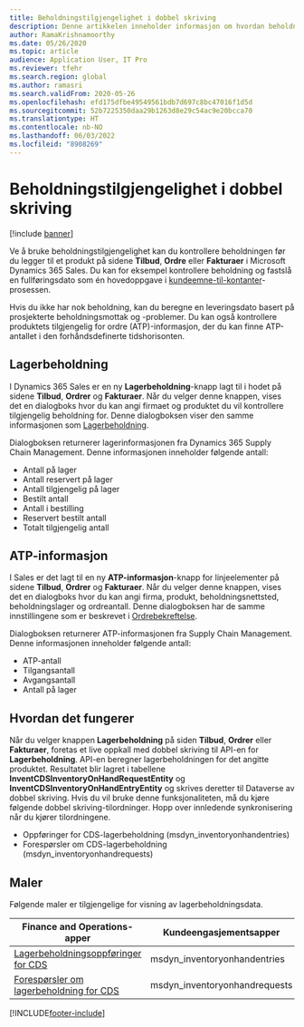 ```yaml
---
title: Beholdningstilgjengelighet i dobbel skriving
description: Denne artikkelen inneholder informasjon om hvordan beholdningstilgjengelighet i dobbel skriving sjekkes.
author: RamaKrishnamoorthy
ms.date: 05/26/2020
ms.topic: article
audience: Application User, IT Pro
ms.reviewer: tfehr
ms.search.region: global
ms.author: ramasri
ms.search.validFrom: 2020-05-26
ms.openlocfilehash: efd175dfbe49549561bdb7d697c8bc47016f1d5d
ms.sourcegitcommit: 52b7225350daa29b1263d8e29c54ac9e20bcca70
ms.translationtype: HT
ms.contentlocale: nb-NO
ms.lasthandoff: 06/03/2022
ms.locfileid: "8908269"
---
```

# <a name="inventory-availability-in-dual-write"></a>Beholdningstilgjengelighet i dobbel skriving

[!include [banner](../../includes/banner.md)]

Ve å bruke beholdningstilgjengelighet kan du kontrollere beholdningen før du legger til et produkt på sidene **Tilbud**, **Ordre** eller **Fakturaer** i Microsoft Dynamics 365 Sales. Du kan for eksempel kontrollere beholdning og fastslå en fullføringsdato som én hovedoppgave i [kundeemne-til-kontanter](dual-write-prospect-to-cash.md)-prosessen.

Hvis du ikke har nok beholdning, kan du beregne en leveringsdato basert på prosjekterte beholdningsmottak og -problemer. Du kan også kontrollere produktets tilgjengelig for ordre (ATP)-informasjon, der du kan finne ATP-antallet i den forhåndsdefinerte tidshorisonten.

## <a name="on-hand-inventory"></a>Lagerbeholdning

I Dynamics 365 Sales er en ny **Lagerbeholdning**-knapp lagt til i hodet på sidene **Tilbud**, **Ordrer** og **Fakturaer**. Når du velger denne knappen, vises det en dialogboks hvor du kan angi firmaet og produktet du vil kontrollere tilgjengelig beholdning for. Denne dialogboksen viser den samme informasjonen som [Lagerbeholdning](../../../../supply-chain/inventory/tasks/check-availability-stock.md).

Dialogboksen returnerer lagerinformasjonen fra Dynamics 365 Supply Chain Management. Denne informasjonen inneholder følgende antall:

- Antall på lager
- Antall reservert på lager
- Antall tilgjengelig på lager
- Bestilt antall
- Antall i bestilling
- Reservert bestilt antall
- Totalt tilgjengelig antall

## <a name="atp-information"></a>ATP-informasjon

I Sales er det lagt til en ny **ATP-informasjon**-knapp for linjeelementer på sidene **Tilbud**, **Ordrer** og **Fakturaer**. Når du velger denne knappen, vises det en dialogboks hvor du kan angi firma, produkt, beholdningsnettsted, beholdningslager og ordreantall. Denne dialogboksen har de samme innstillingene som er beskrevet i [Ordrebekreftelse](../../../../supply-chain/sales-marketing/delivery-dates-available-promise-calculations.md#atp-calculations).

Dialogboksen returnerer ATP-informasjonen fra Supply Chain Management. Denne informasjonen inneholder følgende antall:

- ATP-antall
- Tilgangsantall
- Avgangsantall
- Antall på lager

## <a name="how-it-works"></a>Hvordan det fungerer

Når du velger knappen **Lagerbeholdning** på siden **Tilbud**, **Ordrer** eller **Fakturaer**, foretas et live oppkall med dobbel skriving til API-en for **Lagerbeholdning**. API-en beregner lagerbeholdningen for det angitte produktet. Resultatet blir lagret i tabellene **InventCDSInventoryOnHandRequestEntity** og **InventCDSInventoryOnHandEntryEntity** og skrives deretter til Dataverse av dobbel skriving. Hvis du vil bruke denne funksjonaliteten, må du kjøre følgende dobbel skriving-tilordninger. Hopp over innledende synkronisering når du kjører tilordningene.

- Oppføringer for CDS-lagerbeholdning (msdyn_inventoryonhandentries)
- Forespørsler om CDS-lagerbeholdning (msdyn_inventoryonhandrequests)

## <a name="templates"></a>Maler

Følgende maler er tilgjengelige for visning av lagerbeholdningsdata.

Finance and Operations-apper | Kundeengasjementsapper     | beskrivelse
---|---|---
[Lagerbeholdningsoppføringer for CDS](mapping-reference.md#145) | msdyn_inventoryonhandentries |
[Forespørsler om lagerbeholdning for CDS](mapping-reference.md#147) | msdyn_inventoryonhandrequests |

[!INCLUDE[footer-include](../../../../includes/footer-banner.md)]
